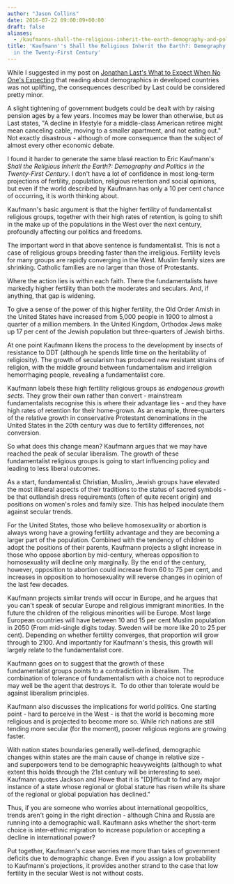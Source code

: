 ```yaml
---
author: "Jason Collins"
date: 2016-07-22 09:00:09+00:00
draft: false
aliases:
  - /kaufmanns-shall-the-religious-inherit-the-earth-demography-and-politics-in-the-twenty-first-century
title: 'Kaufmann''s Shall the Religious Inherit the Earth?: Demography and Politics
  in the Twenty-First Century'
---
```


While I suggested in my post on [Jonathan Last's What to Expect When No One's Expecting](https://www.jasoncollins.blog/lasts-what-to-expect-when-no-ones-expecting-americas-coming-demographic-disaster/) that reading about demographics in developed countries was not uplifting, the consequences described by Last could be considered pretty minor.

A slight tightening of government budgets could be dealt with by raising pension ages by a few years. Incomes may be lower than otherwise, but as Last states, "A decline in lifestyle for a middle-class American retiree might mean canceling cable, moving to a smaller apartment, and not eating out." Not exactly disastrous - although of more consequence than the subject of almost every other economic debate.

I found it harder to generate the same blasé reaction to Eric Kaufmann's *Shall the Religious Inherit the Earth?: Demography and Politics in the Twenty-First Century*. I don't have a lot of confidence in most long-term projections of fertility, population, religious retention and social opinions, but even if the world described by Kaufmann has only a 10 per cent chance of occurring, it is worth thinking about.

Kaufmann's basic argument is that the higher fertility of fundamentalist religious groups, together with their high rates of retention, is going to shift in the make up of the populations in the West over the next century, profoundly affecting our politics and freedoms.

The important word in that above sentence is fundamentalist. This is not a case of religious groups breeding faster than the irreligious. Fertility levels for many groups are rapidly converging in the West. Muslim family sizes are shrinking. Catholic families are no larger than those of Protestants.

Where the action lies is within each faith. There the fundamentalists have markedly higher fertility than both the moderates and seculars. And, if anything, that gap is widening.

To give a sense of the power of this higher fertility, the Old Order Amish in the United States have increased from 5,000 people in 1900 to almost a quarter of a million members. In the United Kingdom, Orthodox Jews make up 17 per cent of the Jewish population but three-quarters of Jewish births.

At one point Kaufmann likens the process to the development by insects of resistance to DDT (although he spends little time on the heritability of religiosity). The growth of secularism has produced new resistant strains of religion, with the middle ground between fundamentalism and irreligion hemorrhaging people, revealing a fundamentalist core.

Kaufmann labels these high fertility religious groups as _endogenous growth sects._ They grow their own rather than convert - mainstream fundamentalists recognise this is where their advantage lies - and they have high rates of retention for their home-grown. As an example, three-quarters of the relative growth in conservative Protestant denominations in the United States in the 20th century was due to fertility differences, not conversion.

So what does this change mean? Kaufmann argues that we may have reached the peak of secular liberalism. The growth of these fundamentalist religious groups is going to start influencing policy and leading to less liberal outcomes.

As a start, fundamentalist Christian, Muslim, Jewish groups have elevated the most illiberal aspects of their traditions to the status of sacred symbols - be that outlandish dress requirements (often of quite recent origin) and positions on women's roles and family size. This has helped inoculate them against secular trends.

For the United States, those who believe homosexuality or abortion is always wrong have a growing fertility advantage and they are becoming a larger part of the population. Combined with the tendency of children to adopt the positions of their parents, Kaufmann projects a slight increase in those who oppose abortion by mid-century, whereas opposition to homosexuality will decline only marginally. By the end of the century, however, opposition to abortion could increase from 60 to 75 per cent, and increases in opposition to homosexuality will reverse changes in opinion of the last few decades.

Kaufmann projects similar trends will occur in Europe, and he argues that you can't speak of secular Europe and religious immigrant minorities. In the future the children of the religious minorities will be Europe. Most large European countries will have between 10 and 15 per cent Muslim population in 2050 (From mid-single digits today. Sweden will be more like 20 to 25 per cent). Depending on whether fertility converges, that proportion will grow through to 2100. And importantly for Kaufmann's thesis, this growth will largely relate to the fundamentalist core.

Kaufmann goes on to suggest that the growth of these fundamentalist groups points to a contradiction in liberalism. The combination of tolerance of fundamentalism with a choice not to reproduce may well be the agent that destroys it.  To do other than tolerate would be against liberalism principles.

Kaufmann also discusses the implications for world politics. One starting point - hard to perceive in the West - is that the world is becoming more religious and is projected to become more so. While rich nations are still tending more secular (for the moment), poorer religious regions are growing faster.

With nation states boundaries generally well-defined, demographic changes within states are the main cause of change in relative size - and superpowers tend to be demographic heavyweights (although to what extent this holds through the 21st century will be interesting to see). Kaufmann quotes Jackson and Howe that it is "[D]ifficult to find any major instance of a state whose regional or global stature has risen while its share of the regional or global population has declined."

Thus, if you are someone who worries about international geopolitics, trends aren't going in the right direction - although China and Russia are running into a demographic wall. Kaufmann asks whether the short-term choice is inter-ethnic migration to increase population or accepting a decline in international power?

Put together, Kaufmann's case worries me more than tales of government deficits due to demographic change. Even if you assign a low probability to Kaufmann's projections, it provides another strand to the case that low fertility in the secular West is not without costs.
